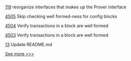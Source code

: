 
[119](https://github.com/hyperledger-labs/yui-relayer/pull/119) reorganize interfaces that makes up the Prover interface

[4505](https://github.com/hyperledger/fabric/pull/4505) Skip checking well formed-ness for config blocks

[4504](https://github.com/hyperledger/fabric/pull/4504) Verify transactions in a block are well formed

[4503](https://github.com/hyperledger/fabric/pull/4503) Verify transactions in a block are well formed

[13](https://github.com/hyperledger-labs/fabric-channeled-add-ons-gen/pull/13) Update README.md


[See more >>>](https://start-here.hyperledger.org/pull-requests)
